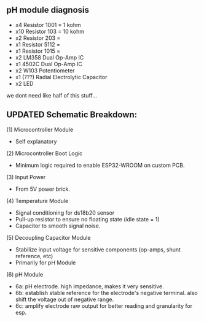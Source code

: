 ## pH module diagnosis

- x4 Resistor 1001 = 1 kohm
- x10 Resistor 103 = 10 kohm
- x2 Resistor 203 = 
- x1 Resistor 5112 = 
- x1 Resistor 1015 = 
- x2 LM358 Dual Op-Amp IC
- x1 4502C Dual Op-Amp IC
- x2 W103 Potentiometer
- x1 (???) Radial Electrolytic Capacitor
- x2 LED

we dont need like half of this stuff...

## UPDATED Schematic Breakdown:

(1) Microcontroller Module
- Self explanatory

(2) Microcontroller Boot Logic
- Minimum logic required to enable ESP32-WROOM on custom PCB.

(3) Input Power
- From 5V power brick.

(4) Temperature Module
- Signal conditioning for ds18b20 sensor
- Pull-up resistor to ensure no floating state (idle state = 1)
- Capacitor to smooth signal noise.

(5) Decoupling Capacitor Module
- Stabilize input voltage for sensitive components (op-amps, shunt reference, etc)
- Primarily for pH Module

(6) pH Module
- 6a: pH electrode. high impedance, makes it very sensitive.
- 6b: establish stable reference for the electrode's negative terminal. also shift the voltage out of negative range.
- 6c: amplify electrode raw output for better reading and granularity for esp.

